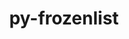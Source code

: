 ---
title: "py-frozenlist"
layout: cache
categories: [package, develop]
meta: {"compilers": ["apple-clang@16.0.0", "gcc@11.4.0", "gcc@13.2.0", "intel-oneapi-compilers@2025.1.0"], "num_specs": 256, "num_specs_by_stack": {"e4s-oneapi": 22, "ml-darwin-aarch64-mps": 52, "ml-linux-aarch64-cpu": 72, "ml-linux-aarch64-cuda": 72, "ml-linux-x86_64-cpu": 72, "ml-linux-x86_64-cuda": 70, "root": 256}, "oss": ["sequoia", "ubuntu22.04", "ubuntu24.04"], "platforms": ["darwin", "linux"], "stacks": ["e4s-oneapi", "ml-darwin-aarch64-mps", "ml-linux-aarch64-cpu", "ml-linux-aarch64-cuda", "ml-linux-x86_64-cpu", "ml-linux-x86_64-cuda", "root"], "targets": ["aarch64", "x86_64_v3"], "versions": ["1.5.0"]}
spec_details: [{"compiler": "gcc@11.4.0", "hash": "24ez6fwr7icwli4d4akyatmylpol5dap", "os": "ubuntu22.04", "platform": "linux", "size": "-", "stacks": ["root"], "target": "x86_64_v3", "variants": ["build_system=python_pip"], "versions": ["1.5.0"]}, {"compiler": "apple-clang@16.0.0", "hash": "25vavpht55o6e6oajw7mcg23eaiy2u2x", "os": "sequoia", "platform": "darwin", "size": "-", "stacks": ["ml-darwin-aarch64-mps", "root"], "target": "aarch64", "variants": ["build_system=python_pip"], "versions": ["1.5.0"]}, {"compiler": "gcc@13.2.0", "hash": "2avfb6oywojmaxat5xtysmbqxcxwbyrc", "os": "ubuntu24.04", "platform": "linux", "size": "-", "stacks": ["ml-linux-aarch64-cpu", "ml-linux-aarch64-cuda", "root"], "target": "aarch64", "variants": ["build_system=python_pip"], "versions": ["1.5.0"]}, {"compiler": "gcc@13.2.0", "hash": "2dldzyuo2y5vrelbuwxd7rrdd3qqgwfb", "os": "ubuntu24.04", "platform": "linux", "size": "-", "stacks": ["ml-linux-aarch64-cpu", "ml-linux-aarch64-cuda", "root"], "target": "aarch64", "variants": ["build_system=python_pip"], "versions": ["1.5.0"]}, {"compiler": "gcc@11.4.0", "hash": "2iybl4sobgjvbvhshn6p26huifwdmq2i", "os": "ubuntu22.04", "platform": "linux", "size": "-", "stacks": ["root"], "target": "x86_64_v3", "variants": ["build_system=python_pip"], "versions": ["1.5.0"]}, {"compiler": "intel-oneapi-compilers@2025.1.0", "hash": "2l4gmjlihzfbekge3ptyxra6wvhf2v4s", "os": "ubuntu22.04", "platform": "linux", "size": "-", "stacks": ["e4s-oneapi", "root"], "target": "x86_64_v3", "variants": ["build_system=python_pip"], "versions": ["1.5.0"]}, {"compiler": "apple-clang@16.0.0", "hash": "2mdxxwrp6ggmjaybsbviaerszmm25ell", "os": "sequoia", "platform": "darwin", "size": "-", "stacks": ["ml-darwin-aarch64-mps", "root"], "target": "aarch64", "variants": ["build_system=python_pip"], "versions": ["1.5.0"]}, {"compiler": "gcc@13.2.0", "hash": "2rbtotcpm5mriiymzuscwcpebrwwgngp", "os": "ubuntu24.04", "platform": "linux", "size": "-", "stacks": ["ml-linux-x86_64-cpu", "ml-linux-x86_64-cuda", "root"], "target": "x86_64_v3", "variants": ["build_system=python_pip"], "versions": ["1.5.0"]}, {"compiler": "apple-clang@16.0.0", "hash": "32culirpa3d2vbetw2e52whl464yn4aj", "os": "sequoia", "platform": "darwin", "size": "-", "stacks": ["ml-darwin-aarch64-mps", "root"], "target": "aarch64", "variants": ["build_system=python_pip"], "versions": ["1.5.0"]}, {"compiler": "apple-clang@16.0.0", "hash": "3bgan2ytuhy56xckdh3xghkrjc5uheih", "os": "sequoia", "platform": "darwin", "size": "-", "stacks": ["ml-darwin-aarch64-mps", "root"], "target": "aarch64", "variants": ["build_system=python_pip"], "versions": ["1.5.0"]}, {"compiler": "gcc@13.2.0", "hash": "3sveig4utgnuqcwpyvy7ktebbm4kd3le", "os": "ubuntu24.04", "platform": "linux", "size": "-", "stacks": ["ml-linux-x86_64-cpu", "ml-linux-x86_64-cuda", "root"], "target": "x86_64_v3", "variants": ["build_system=python_pip"], "versions": ["1.5.0"]}, {"compiler": "intel-oneapi-compilers@2025.1.0", "hash": "45ptwgq2pq2p56klpgyenx3jvzrf3d4m", "os": "ubuntu22.04", "platform": "linux", "size": "-", "stacks": ["e4s-oneapi", "root"], "target": "x86_64_v3", "variants": ["build_system=python_pip"], "versions": ["1.5.0"]}, {"compiler": "gcc@13.2.0", "hash": "4cck2p7kdyfbms6sp2f3zw6btdtj7qjh", "os": "ubuntu24.04", "platform": "linux", "size": "-", "stacks": ["ml-linux-x86_64-cpu", "ml-linux-x86_64-cuda", "root"], "target": "x86_64_v3", "variants": ["build_system=python_pip"], "versions": ["1.5.0"]}, {"compiler": "gcc@13.2.0", "hash": "4ez3nv2xmdwztpg6zmxw77g6lsul5fnr", "os": "ubuntu24.04", "platform": "linux", "size": "-", "stacks": ["ml-linux-aarch64-cpu", "ml-linux-aarch64-cuda", "root"], "target": "aarch64", "variants": ["build_system=python_pip"], "versions": ["1.5.0"]}, {"compiler": "gcc@13.2.0", "hash": "4fl7odi4e6bo7s3durrqoe7fybsvzzaa", "os": "ubuntu24.04", "platform": "linux", "size": "-", "stacks": ["ml-linux-aarch64-cpu", "ml-linux-aarch64-cuda", "root"], "target": "aarch64", "variants": ["build_system=python_pip"], "versions": ["1.5.0"]}, {"compiler": "apple-clang@16.0.0", "hash": "4m5o52o6capcbar2zgzypfvexfpjkkfn", "os": "sequoia", "platform": "darwin", "size": "-", "stacks": ["ml-darwin-aarch64-mps", "root"], "target": "aarch64", "variants": ["build_system=python_pip"], "versions": ["1.5.0"]}, {"compiler": "gcc@13.2.0", "hash": "4rbnxhdy6ffogu46usphhvzvh45xkq76", "os": "ubuntu24.04", "platform": "linux", "size": "-", "stacks": ["ml-linux-aarch64-cpu", "ml-linux-aarch64-cuda", "root"], "target": "aarch64", "variants": ["build_system=python_pip"], "versions": ["1.5.0"]}, {"compiler": "gcc@13.2.0", "hash": "4uuflejgexakm4n5nhrh6m5le7rrznzm", "os": "ubuntu24.04", "platform": "linux", "size": "-", "stacks": ["ml-linux-x86_64-cpu", "ml-linux-x86_64-cuda", "root"], "target": "x86_64_v3", "variants": ["build_system=python_pip"], "versions": ["1.5.0"]}, {"compiler": "gcc@11.4.0", "hash": "4v46cxlucc5qjj46e4nbirazp63e56qa", "os": "ubuntu22.04", "platform": "linux", "size": "-", "stacks": ["root"], "target": "x86_64_v3", "variants": ["build_system=python_pip"], "versions": ["1.5.0"]}, {"compiler": "gcc@13.2.0", "hash": "4xizkm3zois2tlaqfsqcckko6yg6lnbr", "os": "ubuntu24.04", "platform": "linux", "size": "-", "stacks": ["ml-linux-aarch64-cpu", "ml-linux-aarch64-cuda", "root"], "target": "aarch64", "variants": ["build_system=python_pip"], "versions": ["1.5.0"]}, {"compiler": "gcc@13.2.0", "hash": "4xvatqp5ebfd3x3zdsm6wel6nxrlcjec", "os": "ubuntu24.04", "platform": "linux", "size": "-", "stacks": ["ml-linux-aarch64-cpu", "ml-linux-aarch64-cuda", "root"], "target": "aarch64", "variants": ["build_system=python_pip"], "versions": ["1.5.0"]}, {"compiler": "gcc@13.2.0", "hash": "5e2dc6sgizun4hcmyq3gjlsp4olcidx7", "os": "ubuntu24.04", "platform": "linux", "size": "-", "stacks": ["ml-linux-aarch64-cpu", "ml-linux-aarch64-cuda", "root"], "target": "aarch64", "variants": ["build_system=python_pip"], "versions": ["1.5.0"]}, {"compiler": "gcc@13.2.0", "hash": "5ferbh7we3ybpx6ukgruq75lbc6346lf", "os": "ubuntu24.04", "platform": "linux", "size": "-", "stacks": ["ml-linux-aarch64-cpu", "ml-linux-aarch64-cuda", "root"], "target": "aarch64", "variants": ["build_system=python_pip"], "versions": ["1.5.0"]}, {"compiler": "gcc@13.2.0", "hash": "5hpce3tzbqosc6tr5wcbzo5iyey5tcdb", "os": "ubuntu24.04", "platform": "linux", "size": "-", "stacks": ["ml-linux-aarch64-cpu", "ml-linux-aarch64-cuda", "root"], "target": "aarch64", "variants": ["build_system=python_pip"], "versions": ["1.5.0"]}, {"compiler": "gcc@11.4.0", "hash": "5jvucnwx26imn5s2hi3gnlg6o2gxv3h2", "os": "ubuntu22.04", "platform": "linux", "size": "-", "stacks": ["root"], "target": "x86_64_v3", "variants": ["build_system=python_pip"], "versions": ["1.5.0"]}, {"compiler": "gcc@13.2.0", "hash": "632nfxddy5k2jfvtftehih2rz7cxjoxf", "os": "ubuntu24.04", "platform": "linux", "size": "-", "stacks": ["ml-linux-x86_64-cpu", "ml-linux-x86_64-cuda", "root"], "target": "x86_64_v3", "variants": ["build_system=python_pip"], "versions": ["1.5.0"]}, {"compiler": "intel-oneapi-compilers@2025.1.0", "hash": "6blbmsdmb6aewxnuyvplxwjirnlsifaz", "os": "ubuntu22.04", "platform": "linux", "size": "-", "stacks": ["e4s-oneapi", "root"], "target": "x86_64_v3", "variants": ["build_system=python_pip"], "versions": ["1.5.0"]}, {"compiler": "intel-oneapi-compilers@2025.1.0", "hash": "6hujtr5iaypd3dskagyvds3bsb4q3zuq", "os": "ubuntu22.04", "platform": "linux", "size": "-", "stacks": ["e4s-oneapi", "root"], "target": "x86_64_v3", "variants": ["build_system=python_pip"], "versions": ["1.5.0"]}, {"compiler": "gcc@11.4.0", "hash": "6ixcsk3jvklco3ftpcaxgoe25codang6", "os": "ubuntu22.04", "platform": "linux", "size": "-", "stacks": ["root"], "target": "x86_64_v3", "variants": ["build_system=python_pip"], "versions": ["1.5.0"]}, {"compiler": "gcc@13.2.0", "hash": "6pmhlofyylsty354kxl6nfdsxpewgwos", "os": "ubuntu24.04", "platform": "linux", "size": "-", "stacks": ["ml-linux-aarch64-cpu", "ml-linux-aarch64-cuda", "root"], "target": "aarch64", "variants": ["build_system=python_pip"], "versions": ["1.5.0"]}, {"compiler": "gcc@13.2.0", "hash": "6te6gwke7rotvbadueayuxgh7g3qmftr", "os": "ubuntu24.04", "platform": "linux", "size": "-", "stacks": ["ml-linux-x86_64-cpu", "ml-linux-x86_64-cuda", "root"], "target": "x86_64_v3", "variants": ["build_system=python_pip"], "versions": ["1.5.0"]}, {"compiler": "gcc@13.2.0", "hash": "6vpbb4ns2myruekhzi57bbxhsa42cktx", "os": "ubuntu24.04", "platform": "linux", "size": "-", "stacks": ["ml-linux-aarch64-cpu", "ml-linux-aarch64-cuda", "root"], "target": "aarch64", "variants": ["build_system=python_pip"], "versions": ["1.5.0"]}, {"compiler": "gcc@13.2.0", "hash": "6wegk5i6uo6z4gz2ozlfwbqwmdkkun6u", "os": "ubuntu24.04", "platform": "linux", "size": "-", "stacks": ["ml-linux-x86_64-cpu", "ml-linux-x86_64-cuda", "root"], "target": "x86_64_v3", "variants": ["build_system=python_pip"], "versions": ["1.5.0"]}, {"compiler": "apple-clang@16.0.0", "hash": "6z2i5qp4ulnyhr65apn3unww6mzm3unf", "os": "sequoia", "platform": "darwin", "size": "-", "stacks": ["ml-darwin-aarch64-mps", "root"], "target": "aarch64", "variants": ["build_system=python_pip"], "versions": ["1.5.0"]}, {"compiler": "gcc@13.2.0", "hash": "7clyhexxg23sdlwgjvoxk7b7m27wabre", "os": "ubuntu24.04", "platform": "linux", "size": "-", "stacks": ["ml-linux-aarch64-cpu", "ml-linux-aarch64-cuda", "root"], "target": "aarch64", "variants": ["build_system=python_pip"], "versions": ["1.5.0"]}, {"compiler": "intel-oneapi-compilers@2025.1.0", "hash": "7e3kmsafhg5354v563ikiasl6kzfao22", "os": "ubuntu22.04", "platform": "linux", "size": "-", "stacks": ["e4s-oneapi", "root"], "target": "x86_64_v3", "variants": ["build_system=python_pip"], "versions": ["1.5.0"]}, {"compiler": "gcc@13.2.0", "hash": "7lzjbsjcperd6q6rie7n2yw5mpnki6rh", "os": "ubuntu24.04", "platform": "linux", "size": "-", "stacks": ["ml-linux-aarch64-cpu", "ml-linux-aarch64-cuda", "root"], "target": "aarch64", "variants": ["build_system=python_pip"], "versions": ["1.5.0"]}, {"compiler": "gcc@13.2.0", "hash": "7oqugtjje32wtp2pqtvh7wuuv67qwtcq", "os": "ubuntu24.04", "platform": "linux", "size": "-", "stacks": ["ml-linux-x86_64-cpu", "ml-linux-x86_64-cuda", "root"], "target": "x86_64_v3", "variants": ["build_system=python_pip"], "versions": ["1.5.0"]}, {"compiler": "apple-clang@16.0.0", "hash": "7xh23jpslrii5br57x4r4sul7atoxnhh", "os": "sequoia", "platform": "darwin", "size": "-", "stacks": ["ml-darwin-aarch64-mps", "root"], "target": "aarch64", "variants": ["build_system=python_pip"], "versions": ["1.5.0"]}, {"compiler": "gcc@13.2.0", "hash": "7yr72foenuxxkpgypwmfrnkt675ap5hs", "os": "ubuntu24.04", "platform": "linux", "size": "-", "stacks": ["ml-linux-x86_64-cpu", "root"], "target": "x86_64_v3", "variants": ["build_system=python_pip"], "versions": ["1.5.0"]}, {"compiler": "intel-oneapi-compilers@2025.1.0", "hash": "a5d4qxlbiabvcolnz6eec7txf7jk32i2", "os": "ubuntu22.04", "platform": "linux", "size": "-", "stacks": ["e4s-oneapi", "root"], "target": "x86_64_v3", "variants": ["build_system=python_pip"], "versions": ["1.5.0"]}, {"compiler": "gcc@11.4.0", "hash": "aaza6vjoed6hw3jiheu6uqaqpno37ady", "os": "ubuntu22.04", "platform": "linux", "size": "-", "stacks": ["root"], "target": "x86_64_v3", "variants": ["build_system=python_pip"], "versions": ["1.5.0"]}, {"compiler": "gcc@13.2.0", "hash": "ak7fbkiwm3t6inunokkb7rhsjikcy4fp", "os": "ubuntu24.04", "platform": "linux", "size": "-", "stacks": ["ml-linux-aarch64-cpu", "ml-linux-aarch64-cuda", "root"], "target": "aarch64", "variants": ["build_system=python_pip"], "versions": ["1.5.0"]}, {"compiler": "intel-oneapi-compilers@2025.1.0", "hash": "aoow7dpioybhk6fhdzewj2y3ongzsdkz", "os": "ubuntu22.04", "platform": "linux", "size": "-", "stacks": ["e4s-oneapi", "root"], "target": "x86_64_v3", "variants": ["build_system=python_pip"], "versions": ["1.5.0"]}, {"compiler": "gcc@13.2.0", "hash": "aw6ebpovc2r5zhjfqi3nkcmgu2u4hzyi", "os": "ubuntu24.04", "platform": "linux", "size": "-", "stacks": ["ml-linux-x86_64-cpu", "ml-linux-x86_64-cuda", "root"], "target": "x86_64_v3", "variants": ["build_system=python_pip"], "versions": ["1.5.0"]}, {"compiler": "gcc@13.2.0", "hash": "awx34e3mvozw3eqzs5wpifs347zhdyh3", "os": "ubuntu24.04", "platform": "linux", "size": "-", "stacks": ["ml-linux-x86_64-cpu", "ml-linux-x86_64-cuda", "root"], "target": "x86_64_v3", "variants": ["build_system=python_pip"], "versions": ["1.5.0"]}, {"compiler": "gcc@13.2.0", "hash": "axlaq3lmbdt65dx7oxm7ajx3x75yvm57", "os": "ubuntu24.04", "platform": "linux", "size": "-", "stacks": ["ml-linux-x86_64-cpu", "ml-linux-x86_64-cuda", "root"], "target": "x86_64_v3", "variants": ["build_system=python_pip"], "versions": ["1.5.0"]}, {"compiler": "intel-oneapi-compilers@2025.1.0", "hash": "axqytzyb23es7gpvopko3ggwz36yjtqs", "os": "ubuntu22.04", "platform": "linux", "size": "-", "stacks": ["e4s-oneapi", "root"], "target": "x86_64_v3", "variants": ["build_system=python_pip"], "versions": ["1.5.0"]}, {"compiler": "gcc@11.4.0", "hash": "b3iawzxbmqd7srx7hshkp2zabvjqsyof", "os": "ubuntu22.04", "platform": "linux", "size": "-", "stacks": ["root"], "target": "x86_64_v3", "variants": ["build_system=python_pip"], "versions": ["1.5.0"]}, {"compiler": "gcc@13.2.0", "hash": "b4kdizqsagen3e6rrkiqulcnrqtjsk2z", "os": "ubuntu24.04", "platform": "linux", "size": "-", "stacks": ["ml-linux-x86_64-cpu", "ml-linux-x86_64-cuda", "root"], "target": "x86_64_v3", "variants": ["build_system=python_pip"], "versions": ["1.5.0"]}, {"compiler": "apple-clang@16.0.0", "hash": "b4kiziuv7k556end5mkzajr6ngm6n47m", "os": "sequoia", "platform": "darwin", "size": "-", "stacks": ["ml-darwin-aarch64-mps", "root"], "target": "aarch64", "variants": ["build_system=python_pip"], "versions": ["1.5.0"]}, {"compiler": "apple-clang@16.0.0", "hash": "bbsfp3ejsztn3f4pyi27ogkghzpjgpgg", "os": "sequoia", "platform": "darwin", "size": "-", "stacks": ["ml-darwin-aarch64-mps", "root"], "target": "aarch64", "variants": ["build_system=python_pip"], "versions": ["1.5.0"]}, {"compiler": "apple-clang@16.0.0", "hash": "bdofjhipwivpn2nwjkqupcoqdxssqg72", "os": "sequoia", "platform": "darwin", "size": "-", "stacks": ["ml-darwin-aarch64-mps", "root"], "target": "aarch64", "variants": ["build_system=python_pip"], "versions": ["1.5.0"]}, {"compiler": "apple-clang@16.0.0", "hash": "bdtt7o4bcmlyx4lyzt52fi3vqn4kusao", "os": "sequoia", "platform": "darwin", "size": "-", "stacks": ["ml-darwin-aarch64-mps", "root"], "target": "aarch64", "variants": ["build_system=python_pip"], "versions": ["1.5.0"]}, {"compiler": "gcc@13.2.0", "hash": "bwyptgv3gvqijrr33qnyuftb7p2yf4t6", "os": "ubuntu24.04", "platform": "linux", "size": "-", "stacks": ["ml-linux-x86_64-cpu", "ml-linux-x86_64-cuda", "root"], "target": "x86_64_v3", "variants": ["build_system=python_pip"], "versions": ["1.5.0"]}, {"compiler": "apple-clang@16.0.0", "hash": "c2itip5oavanzj5ygekrocwne6hks7uf", "os": "sequoia", "platform": "darwin", "size": "-", "stacks": ["ml-darwin-aarch64-mps", "root"], "target": "aarch64", "variants": ["build_system=python_pip"], "versions": ["1.5.0"]}, {"compiler": "apple-clang@16.0.0", "hash": "c6bpy7zuq3l5fixxzeqim7prtvln5m6j", "os": "sequoia", "platform": "darwin", "size": "-", "stacks": ["ml-darwin-aarch64-mps", "root"], "target": "aarch64", "variants": ["build_system=python_pip"], "versions": ["1.5.0"]}, {"compiler": "apple-clang@16.0.0", "hash": "ci25kfoq2z2wclsyytxccufksuur4uym", "os": "sequoia", "platform": "darwin", "size": "-", "stacks": ["ml-darwin-aarch64-mps", "root"], "target": "aarch64", "variants": ["build_system=python_pip"], "versions": ["1.5.0"]}, {"compiler": "gcc@13.2.0", "hash": "cjpnui6fsujwxm5yc3nd5kfkcfdsaspa", "os": "ubuntu24.04", "platform": "linux", "size": "-", "stacks": ["ml-linux-aarch64-cpu", "ml-linux-aarch64-cuda", "root"], "target": "aarch64", "variants": ["build_system=python_pip"], "versions": ["1.5.0"]}, {"compiler": "gcc@13.2.0", "hash": "co46d6vc6v3ahlis4j6b54im2uvb47vs", "os": "ubuntu24.04", "platform": "linux", "size": "-", "stacks": ["ml-linux-aarch64-cpu", "ml-linux-aarch64-cuda", "root"], "target": "aarch64", "variants": ["build_system=python_pip"], "versions": ["1.5.0"]}, {"compiler": "gcc@13.2.0", "hash": "crg7a5ow456i5au5hlk2wwwmd6rm6u4d", "os": "ubuntu24.04", "platform": "linux", "size": "-", "stacks": ["ml-linux-aarch64-cpu", "ml-linux-aarch64-cuda", "root"], "target": "aarch64", "variants": ["build_system=python_pip"], "versions": ["1.5.0"]}, {"compiler": "gcc@13.2.0", "hash": "cthjmouuuyxz57y5ea7bmvqhnum5ygqp", "os": "ubuntu24.04", "platform": "linux", "size": "-", "stacks": ["ml-linux-x86_64-cpu", "ml-linux-x86_64-cuda", "root"], "target": "x86_64_v3", "variants": ["build_system=python_pip"], "versions": ["1.5.0"]}, {"compiler": "gcc@11.4.0", "hash": "d263citfm3aigw4nyd2edxwjtdnym6dt", "os": "ubuntu22.04", "platform": "linux", "size": "-", "stacks": ["root"], "target": "x86_64_v3", "variants": ["build_system=python_pip"], "versions": ["1.5.0"]}, {"compiler": "gcc@11.4.0", "hash": "d7gqiadwypweyvasvag5sdwvejoaao23", "os": "ubuntu22.04", "platform": "linux", "size": "-", "stacks": ["root"], "target": "x86_64_v3", "variants": ["build_system=python_pip"], "versions": ["1.5.0"]}, {"compiler": "apple-clang@16.0.0", "hash": "dbvw6ofiu52fu22j34ftrf2phkqryxpg", "os": "sequoia", "platform": "darwin", "size": "-", "stacks": ["ml-darwin-aarch64-mps", "root"], "target": "aarch64", "variants": ["build_system=python_pip"], "versions": ["1.5.0"]}, {"compiler": "gcc@13.2.0", "hash": "dhqpbcblu3u5dy6e2focudo475mkr3b2", "os": "ubuntu24.04", "platform": "linux", "size": "-", "stacks": ["ml-linux-aarch64-cpu", "ml-linux-aarch64-cuda", "root"], "target": "aarch64", "variants": ["build_system=python_pip"], "versions": ["1.5.0"]}, {"compiler": "gcc@13.2.0", "hash": "dpqp2kml4k3lncyvunhoghy3v5zo5wyb", "os": "ubuntu24.04", "platform": "linux", "size": "-", "stacks": ["ml-linux-aarch64-cpu", "ml-linux-aarch64-cuda", "root"], "target": "aarch64", "variants": ["build_system=python_pip"], "versions": ["1.5.0"]}, {"compiler": "gcc@11.4.0", "hash": "dr7af3exufevqmgrsb6r7y4s2kvzq4ec", "os": "ubuntu22.04", "platform": "linux", "size": "-", "stacks": ["root"], "target": "x86_64_v3", "variants": ["build_system=python_pip"], "versions": ["1.5.0"]}, {"compiler": "gcc@13.2.0", "hash": "durqkhnyewdftck6lcw6btve32twizp7", "os": "ubuntu24.04", "platform": "linux", "size": "-", "stacks": ["ml-linux-aarch64-cpu", "ml-linux-aarch64-cuda", "root"], "target": "aarch64", "variants": ["build_system=python_pip"], "versions": ["1.5.0"]}, {"compiler": "gcc@11.4.0", "hash": "dzfi354enqlf7gc7oruwgw2xaxpuwa6w", "os": "ubuntu22.04", "platform": "linux", "size": "-", "stacks": ["root"], "target": "x86_64_v3", "variants": ["build_system=python_pip"], "versions": ["1.5.0"]}, {"compiler": "gcc@13.2.0", "hash": "e3xme2f32jlr4h7imc6lopvamxdzyw5l", "os": "ubuntu24.04", "platform": "linux", "size": "-", "stacks": ["ml-linux-aarch64-cpu", "ml-linux-aarch64-cuda", "root"], "target": "aarch64", "variants": ["build_system=python_pip"], "versions": ["1.5.0"]}, {"compiler": "gcc@13.2.0", "hash": "e6s3l4aaoky5bj3df7qxk6n6tsiyr2bx", "os": "ubuntu24.04", "platform": "linux", "size": "-", "stacks": ["ml-linux-x86_64-cpu", "ml-linux-x86_64-cuda", "root"], "target": "x86_64_v3", "variants": ["build_system=python_pip"], "versions": ["1.5.0"]}, {"compiler": "gcc@13.2.0", "hash": "e7ha2bahcv5tyzhy4fwnihsxihn23hdk", "os": "ubuntu24.04", "platform": "linux", "size": "-", "stacks": ["ml-linux-aarch64-cpu", "ml-linux-aarch64-cuda", "root"], "target": "aarch64", "variants": ["build_system=python_pip"], "versions": ["1.5.0"]}, {"compiler": "gcc@11.4.0", "hash": "efqmtiuakctmtatxlxoaujiv44dyixxv", "os": "ubuntu22.04", "platform": "linux", "size": "-", "stacks": ["root"], "target": "x86_64_v3", "variants": ["build_system=python_pip"], "versions": ["1.5.0"]}, {"compiler": "gcc@13.2.0", "hash": "ejukvi7s764tctmoklstu6uypzdbkejo", "os": "ubuntu24.04", "platform": "linux", "size": "-", "stacks": ["ml-linux-aarch64-cpu", "ml-linux-aarch64-cuda", "root"], "target": "aarch64", "variants": ["build_system=python_pip"], "versions": ["1.5.0"]}, {"compiler": "gcc@13.2.0", "hash": "elkuhieqqnccxsnzfnqonwwb5wr54lbm", "os": "ubuntu24.04", "platform": "linux", "size": "-", "stacks": ["ml-linux-aarch64-cpu", "ml-linux-aarch64-cuda", "root"], "target": "aarch64", "variants": ["build_system=python_pip"], "versions": ["1.5.0"]}, {"compiler": "apple-clang@16.0.0", "hash": "enohiv3thxsxkwyd4vag55dxhnxnintf", "os": "sequoia", "platform": "darwin", "size": "-", "stacks": ["ml-darwin-aarch64-mps", "root"], "target": "aarch64", "variants": ["build_system=python_pip"], "versions": ["1.5.0"]}, {"compiler": "apple-clang@16.0.0", "hash": "f36oxzeabvf3rroimq4q3qus2zrfn2p7", "os": "sequoia", "platform": "darwin", "size": "-", "stacks": ["ml-darwin-aarch64-mps", "root"], "target": "aarch64", "variants": ["build_system=python_pip"], "versions": ["1.5.0"]}, {"compiler": "gcc@13.2.0", "hash": "fbq2zg2giz5thxm6uyxcfpwbbycbrtaf", "os": "ubuntu24.04", "platform": "linux", "size": "-", "stacks": ["ml-linux-x86_64-cpu", "ml-linux-x86_64-cuda", "root"], "target": "x86_64_v3", "variants": ["build_system=python_pip"], "versions": ["1.5.0"]}, {"compiler": "gcc@13.2.0", "hash": "fs7ubo7zr6ruvipf2kfdw4j5q3yeeosm", "os": "ubuntu24.04", "platform": "linux", "size": "-", "stacks": ["ml-linux-x86_64-cpu", "ml-linux-x86_64-cuda", "root"], "target": "x86_64_v3", "variants": ["build_system=python_pip"], "versions": ["1.5.0"]}, {"compiler": "gcc@13.2.0", "hash": "fvbjghj4e5lfzz6abv4pnxn6w4wb2wyw", "os": "ubuntu24.04", "platform": "linux", "size": "-", "stacks": ["ml-linux-aarch64-cpu", "ml-linux-aarch64-cuda", "root"], "target": "aarch64", "variants": ["build_system=python_pip"], "versions": ["1.5.0"]}, {"compiler": "gcc@13.2.0", "hash": "fwvwnwedcflft6rph3u7bg23dzyj7lwv", "os": "ubuntu24.04", "platform": "linux", "size": "-", "stacks": ["ml-linux-x86_64-cpu", "ml-linux-x86_64-cuda", "root"], "target": "x86_64_v3", "variants": ["build_system=python_pip"], "versions": ["1.5.0"]}, {"compiler": "gcc@13.2.0", "hash": "g2qe2dmofnhoaa26xmxdeb4dwt32ssww", "os": "ubuntu24.04", "platform": "linux", "size": "-", "stacks": ["ml-linux-x86_64-cpu", "ml-linux-x86_64-cuda", "root"], "target": "x86_64_v3", "variants": ["build_system=python_pip"], "versions": ["1.5.0"]}, {"compiler": "gcc@13.2.0", "hash": "g2zd4sjdeapztqmwxjc7ez54njpzfhrr", "os": "ubuntu24.04", "platform": "linux", "size": "-", "stacks": ["ml-linux-x86_64-cpu", "ml-linux-x86_64-cuda", "root"], "target": "x86_64_v3", "variants": ["build_system=python_pip"], "versions": ["1.5.0"]}, {"compiler": "gcc@11.4.0", "hash": "gbkgr2jmxrbcyw2his2lnw6q3nj5zh2o", "os": "ubuntu22.04", "platform": "linux", "size": "-", "stacks": ["root"], "target": "x86_64_v3", "variants": ["build_system=python_pip"], "versions": ["1.5.0"]}, {"compiler": "apple-clang@16.0.0", "hash": "gi2qyzoaw3cxogno5esqdbnfwth4qknx", "os": "sequoia", "platform": "darwin", "size": "-", "stacks": ["ml-darwin-aarch64-mps", "root"], "target": "aarch64", "variants": ["build_system=python_pip"], "versions": ["1.5.0"]}, {"compiler": "gcc@13.2.0", "hash": "gng33346mlzef56crj2hnttthrkxich2", "os": "ubuntu24.04", "platform": "linux", "size": "-", "stacks": ["ml-linux-x86_64-cpu", "ml-linux-x86_64-cuda", "root"], "target": "x86_64_v3", "variants": ["build_system=python_pip"], "versions": ["1.5.0"]}, {"compiler": "apple-clang@16.0.0", "hash": "gq7mnlo7ilcfyl35wlmvcdtjecra56zq", "os": "sequoia", "platform": "darwin", "size": "-", "stacks": ["ml-darwin-aarch64-mps", "root"], "target": "aarch64", "variants": ["build_system=python_pip"], "versions": ["1.5.0"]}, {"compiler": "gcc@13.2.0", "hash": "gswrmmgbg2m2lybnqvnf6ad2yllj325l", "os": "ubuntu24.04", "platform": "linux", "size": "-", "stacks": ["ml-linux-aarch64-cpu", "ml-linux-aarch64-cuda", "root"], "target": "aarch64", "variants": ["build_system=python_pip"], "versions": ["1.5.0"]}, {"compiler": "gcc@13.2.0", "hash": "gu6rurfpwrjavgsxtx7xly2xcegrpo7d", "os": "ubuntu24.04", "platform": "linux", "size": "-", "stacks": ["ml-linux-x86_64-cpu", "ml-linux-x86_64-cuda", "root"], "target": "x86_64_v3", "variants": ["build_system=python_pip"], "versions": ["1.5.0"]}, {"compiler": "gcc@11.4.0", "hash": "gwsdo6pukaknmg74ntiozrdgsgsosod5", "os": "ubuntu22.04", "platform": "linux", "size": "-", "stacks": ["root"], "target": "x86_64_v3", "variants": ["build_system=python_pip"], "versions": ["1.5.0"]}, {"compiler": "gcc@13.2.0", "hash": "h2zjkrg7uu45kiidck2e4myuyg2kkpe6", "os": "ubuntu24.04", "platform": "linux", "size": "-", "stacks": ["ml-linux-x86_64-cpu", "ml-linux-x86_64-cuda", "root"], "target": "x86_64_v3", "variants": ["build_system=python_pip"], "versions": ["1.5.0"]}, {"compiler": "gcc@13.2.0", "hash": "h4rzhcdluxlbx66f2275vnisz5ink644", "os": "ubuntu24.04", "platform": "linux", "size": "-", "stacks": ["ml-linux-x86_64-cpu", "ml-linux-x86_64-cuda", "root"], "target": "x86_64_v3", "variants": ["build_system=python_pip"], "versions": ["1.5.0"]}, {"compiler": "gcc@13.2.0", "hash": "h67qwclxje2a557v3sdutmamhqxxwvrp", "os": "ubuntu24.04", "platform": "linux", "size": "-", "stacks": ["ml-linux-aarch64-cpu", "ml-linux-aarch64-cuda", "root"], "target": "aarch64", "variants": ["build_system=python_pip"], "versions": ["1.5.0"]}, {"compiler": "gcc@11.4.0", "hash": "hac64gvl2kknmdygmfqmkevvu5vahka4", "os": "ubuntu22.04", "platform": "linux", "size": "-", "stacks": ["root"], "target": "x86_64_v3", "variants": ["build_system=python_pip"], "versions": ["1.5.0"]}, {"compiler": "intel-oneapi-compilers@2025.1.0", "hash": "hh6yg4g5zm6pqpo7eyugoiwm3rjh5a6m", "os": "ubuntu22.04", "platform": "linux", "size": "-", "stacks": ["e4s-oneapi", "root"], "target": "x86_64_v3", "variants": ["build_system=python_pip"], "versions": ["1.5.0"]}, {"compiler": "gcc@13.2.0", "hash": "hho4nifcqf3zdmwdx2qo6qjttvtwfh2l", "os": "ubuntu24.04", "platform": "linux", "size": "-", "stacks": ["ml-linux-x86_64-cpu", "ml-linux-x86_64-cuda", "root"], "target": "x86_64_v3", "variants": ["build_system=python_pip"], "versions": ["1.5.0"]}, {"compiler": "apple-clang@16.0.0", "hash": "hpbkgqg5d7mev73fh5g6mcdcg4cwair6", "os": "sequoia", "platform": "darwin", "size": "-", "stacks": ["ml-darwin-aarch64-mps", "root"], "target": "aarch64", "variants": ["build_system=python_pip"], "versions": ["1.5.0"]}, {"compiler": "apple-clang@16.0.0", "hash": "hrde5hgslfylpdtvalae3q2nx6i5c2kg", "os": "sequoia", "platform": "darwin", "size": "-", "stacks": ["ml-darwin-aarch64-mps", "root"], "target": "aarch64", "variants": ["build_system=python_pip"], "versions": ["1.5.0"]}, {"compiler": "gcc@13.2.0", "hash": "hunpql5ar2cqptbm5x2szrotz3mi2e7s", "os": "ubuntu24.04", "platform": "linux", "size": "-", "stacks": ["ml-linux-aarch64-cpu", "ml-linux-aarch64-cuda", "root"], "target": "aarch64", "variants": ["build_system=python_pip"], "versions": ["1.5.0"]}, {"compiler": "gcc@13.2.0", "hash": "i3zkoofouir37yl2lwzghu3l4brj43lk", "os": "ubuntu24.04", "platform": "linux", "size": "-", "stacks": ["ml-linux-aarch64-cpu", "ml-linux-aarch64-cuda", "root"], "target": "aarch64", "variants": ["build_system=python_pip"], "versions": ["1.5.0"]}, {"compiler": "apple-clang@16.0.0", "hash": "i4shqdhp6757xtby23ymqazk3utogjjg", "os": "sequoia", "platform": "darwin", "size": "-", "stacks": ["ml-darwin-aarch64-mps", "root"], "target": "aarch64", "variants": ["build_system=python_pip"], "versions": ["1.5.0"]}, {"compiler": "gcc@13.2.0", "hash": "iatagafbksodefifnyac7audydzf2t3k", "os": "ubuntu24.04", "platform": "linux", "size": "-", "stacks": ["ml-linux-x86_64-cpu", "ml-linux-x86_64-cuda", "root"], "target": "x86_64_v3", "variants": ["build_system=python_pip"], "versions": ["1.5.0"]}, {"compiler": "gcc@13.2.0", "hash": "idxvh67fj5nspnra2mgdc72sfh2rk5y4", "os": "ubuntu24.04", "platform": "linux", "size": "-", "stacks": ["ml-linux-x86_64-cpu", "ml-linux-x86_64-cuda", "root"], "target": "x86_64_v3", "variants": ["build_system=python_pip"], "versions": ["1.5.0"]}, {"compiler": "gcc@13.2.0", "hash": "iru57sx277mhoc7leaelrnlbff6qctbm", "os": "ubuntu24.04", "platform": "linux", "size": "-", "stacks": ["ml-linux-aarch64-cpu", "ml-linux-aarch64-cuda", "root"], "target": "aarch64", "variants": ["build_system=python_pip"], "versions": ["1.5.0"]}, {"compiler": "gcc@13.2.0", "hash": "isvbhanmagukvmmggfhnshbeyak7ycmt", "os": "ubuntu24.04", "platform": "linux", "size": "-", "stacks": ["ml-linux-aarch64-cpu", "ml-linux-aarch64-cuda", "root"], "target": "aarch64", "variants": ["build_system=python_pip"], "versions": ["1.5.0"]}, {"compiler": "apple-clang@16.0.0", "hash": "iumm5w4aientb7ovcjsop6w3jpb5fcua", "os": "sequoia", "platform": "darwin", "size": "-", "stacks": ["ml-darwin-aarch64-mps", "root"], "target": "aarch64", "variants": ["build_system=python_pip"], "versions": ["1.5.0"]}, {"compiler": "gcc@13.2.0", "hash": "ivlmmaykv2vnobd5n44qgvkepg7pmqjm", "os": "ubuntu24.04", "platform": "linux", "size": "-", "stacks": ["ml-linux-x86_64-cpu", "ml-linux-x86_64-cuda", "root"], "target": "x86_64_v3", "variants": ["build_system=python_pip"], "versions": ["1.5.0"]}, {"compiler": "gcc@13.2.0", "hash": "j5k4u2cfsruvil6mtpzijnobv56n5r6l", "os": "ubuntu24.04", "platform": "linux", "size": "-", "stacks": ["ml-linux-x86_64-cpu", "root"], "target": "x86_64_v3", "variants": ["build_system=python_pip"], "versions": ["1.5.0"]}, {"compiler": "intel-oneapi-compilers@2025.1.0", "hash": "jgcn4cekfjzz7y23kuojh4g3yuvdfaoj", "os": "ubuntu22.04", "platform": "linux", "size": "-", "stacks": ["e4s-oneapi", "root"], "target": "x86_64_v3", "variants": ["build_system=python_pip"], "versions": ["1.5.0"]}, {"compiler": "gcc@11.4.0", "hash": "jhhfmju5hljuaxce72jst7pgxawdzyew", "os": "ubuntu22.04", "platform": "linux", "size": "-", "stacks": ["root"], "target": "x86_64_v3", "variants": ["build_system=python_pip"], "versions": ["1.5.0"]}, {"compiler": "gcc@11.4.0", "hash": "jp54ommorwbum2rd3kbyxswweomodt75", "os": "ubuntu22.04", "platform": "linux", "size": "-", "stacks": ["root"], "target": "x86_64_v3", "variants": ["build_system=python_pip"], "versions": ["1.5.0"]}, {"compiler": "gcc@11.4.0", "hash": "jyq7mrlm6gxtmjgdrg5bqbsyx6ikdudd", "os": "ubuntu22.04", "platform": "linux", "size": "-", "stacks": ["root"], "target": "x86_64_v3", "variants": ["build_system=python_pip"], "versions": ["1.5.0"]}, {"compiler": "gcc@13.2.0", "hash": "k4d6ntl4baeqv2v4ssdclccomhicwn3l", "os": "ubuntu24.04", "platform": "linux", "size": "-", "stacks": ["ml-linux-aarch64-cpu", "ml-linux-aarch64-cuda", "root"], "target": "aarch64", "variants": ["build_system=python_pip"], "versions": ["1.5.0"]}, {"compiler": "gcc@13.2.0", "hash": "kbs6usw6bboxd65apnyc4jk7ntk66cun", "os": "ubuntu24.04", "platform": "linux", "size": "-", "stacks": ["ml-linux-aarch64-cpu", "ml-linux-aarch64-cuda", "root"], "target": "aarch64", "variants": ["build_system=python_pip"], "versions": ["1.5.0"]}, {"compiler": "gcc@13.2.0", "hash": "kcwhgcwvicr466kiicndxgirpdhse7bu", "os": "ubuntu24.04", "platform": "linux", "size": "-", "stacks": ["ml-linux-x86_64-cpu", "ml-linux-x86_64-cuda", "root"], "target": "x86_64_v3", "variants": ["build_system=python_pip"], "versions": ["1.5.0"]}, {"compiler": "gcc@13.2.0", "hash": "kee3yr4ra7ppo4ua75nrrkub4wpakcfc", "os": "ubuntu24.04", "platform": "linux", "size": "-", "stacks": ["ml-linux-x86_64-cpu", "ml-linux-x86_64-cuda", "root"], "target": "x86_64_v3", "variants": ["build_system=python_pip"], "versions": ["1.5.0"]}, {"compiler": "gcc@13.2.0", "hash": "kfqd2fedik2moe6ja6piltt5sj5xlhce", "os": "ubuntu24.04", "platform": "linux", "size": "-", "stacks": ["ml-linux-x86_64-cpu", "ml-linux-x86_64-cuda", "root"], "target": "x86_64_v3", "variants": ["build_system=python_pip"], "versions": ["1.5.0"]}, {"compiler": "gcc@13.2.0", "hash": "kgf5zjbwadhd4mcsgqbhcxvsakpnxwf4", "os": "ubuntu24.04", "platform": "linux", "size": "-", "stacks": ["ml-linux-x86_64-cpu", "ml-linux-x86_64-cuda", "root"], "target": "x86_64_v3", "variants": ["build_system=python_pip"], "versions": ["1.5.0"]}, {"compiler": "apple-clang@16.0.0", "hash": "kjczpt4dtx6owr3wiuf6dyvtpum4wbvr", "os": "sequoia", "platform": "darwin", "size": "-", "stacks": ["ml-darwin-aarch64-mps", "root"], "target": "aarch64", "variants": ["build_system=python_pip"], "versions": ["1.5.0"]}, {"compiler": "gcc@13.2.0", "hash": "kjfdfhgarveit6vjfpxz5ykgq4t2s34f", "os": "ubuntu24.04", "platform": "linux", "size": "-", "stacks": ["ml-linux-aarch64-cpu", "ml-linux-aarch64-cuda", "root"], "target": "aarch64", "variants": ["build_system=python_pip"], "versions": ["1.5.0"]}, {"compiler": "gcc@13.2.0", "hash": "kmxcu6nylclvpd6evyak4fqfevhw6paw", "os": "ubuntu24.04", "platform": "linux", "size": "-", "stacks": ["ml-linux-aarch64-cpu", "ml-linux-aarch64-cuda", "root"], "target": "aarch64", "variants": ["build_system=python_pip"], "versions": ["1.5.0"]}, {"compiler": "gcc@11.4.0", "hash": "kvflrbsoz3bhr7ltlybt3qxl63rzlyfg", "os": "ubuntu22.04", "platform": "linux", "size": "-", "stacks": ["root"], "target": "x86_64_v3", "variants": ["build_system=python_pip"], "versions": ["1.5.0"]}, {"compiler": "gcc@13.2.0", "hash": "kwlism4f3cywevlx227wnk3vwssxqxiw", "os": "ubuntu24.04", "platform": "linux", "size": "-", "stacks": ["ml-linux-aarch64-cpu", "ml-linux-aarch64-cuda", "root"], "target": "aarch64", "variants": ["build_system=python_pip"], "versions": ["1.5.0"]}, {"compiler": "apple-clang@16.0.0", "hash": "l32t5vxuwxqc4rpxpmfpwf3sqexc33p4", "os": "sequoia", "platform": "darwin", "size": "-", "stacks": ["ml-darwin-aarch64-mps", "root"], "target": "aarch64", "variants": ["build_system=python_pip"], "versions": ["1.5.0"]}, {"compiler": "gcc@13.2.0", "hash": "l34za3hlc2yb3ziuuwsqhu2gmbd65rry", "os": "ubuntu24.04", "platform": "linux", "size": "-", "stacks": ["ml-linux-aarch64-cpu", "ml-linux-aarch64-cuda", "root"], "target": "aarch64", "variants": ["build_system=python_pip"], "versions": ["1.5.0"]}, {"compiler": "gcc@13.2.0", "hash": "l4ndvev4euepoo6exyiz2himbskpp7cv", "os": "ubuntu24.04", "platform": "linux", "size": "-", "stacks": ["ml-linux-x86_64-cpu", "ml-linux-x86_64-cuda", "root"], "target": "x86_64_v3", "variants": ["build_system=python_pip"], "versions": ["1.5.0"]}, {"compiler": "intel-oneapi-compilers@2025.1.0", "hash": "l6tyhtghnfspbl2mkshlguz7t6rv2gun", "os": "ubuntu22.04", "platform": "linux", "size": "-", "stacks": ["e4s-oneapi", "root"], "target": "x86_64_v3", "variants": ["build_system=python_pip"], "versions": ["1.5.0"]}, {"compiler": "gcc@13.2.0", "hash": "l7xk77fppqtocpqurden23jsr2qpnovy", "os": "ubuntu24.04", "platform": "linux", "size": "-", "stacks": ["ml-linux-aarch64-cpu", "ml-linux-aarch64-cuda", "root"], "target": "aarch64", "variants": ["build_system=python_pip"], "versions": ["1.5.0"]}, {"compiler": "apple-clang@16.0.0", "hash": "ljcrqdnr6r6sdkjbdqp2ifkrbbhwso6q", "os": "sequoia", "platform": "darwin", "size": "-", "stacks": ["ml-darwin-aarch64-mps", "root"], "target": "aarch64", "variants": ["build_system=python_pip"], "versions": ["1.5.0"]}, {"compiler": "apple-clang@16.0.0", "hash": "ljkfseqw5kcnpbci225ie3zdrb5ctfgq", "os": "sequoia", "platform": "darwin", "size": "-", "stacks": ["ml-darwin-aarch64-mps", "root"], "target": "aarch64", "variants": ["build_system=python_pip"], "versions": ["1.5.0"]}, {"compiler": "gcc@13.2.0", "hash": "lkj64puw6qmurmy2bzugkikej4w464ld", "os": "ubuntu24.04", "platform": "linux", "size": "-", "stacks": ["ml-linux-x86_64-cpu", "ml-linux-x86_64-cuda", "root"], "target": "x86_64_v3", "variants": ["build_system=python_pip"], "versions": ["1.5.0"]}, {"compiler": "gcc@13.2.0", "hash": "lrbnfx6fakzoryyrwhbkbmlt7mw3h5rl", "os": "ubuntu24.04", "platform": "linux", "size": "-", "stacks": ["ml-linux-aarch64-cpu", "ml-linux-aarch64-cuda", "root"], "target": "aarch64", "variants": ["build_system=python_pip"], "versions": ["1.5.0"]}, {"compiler": "gcc@11.4.0", "hash": "lsj2dm3ymyrnw5tocum7wdfnom3x4dqn", "os": "ubuntu22.04", "platform": "linux", "size": "-", "stacks": ["root"], "target": "x86_64_v3", "variants": ["build_system=python_pip"], "versions": ["1.5.0"]}, {"compiler": "apple-clang@16.0.0", "hash": "lxixzzcvaprwzb3jdhvr3f5fmn5ifssd", "os": "sequoia", "platform": "darwin", "size": "-", "stacks": ["ml-darwin-aarch64-mps", "root"], "target": "aarch64", "variants": ["build_system=python_pip"], "versions": ["1.5.0"]}, {"compiler": "gcc@13.2.0", "hash": "lzveschxaopxtly6yhal65ojf4e32vul", "os": "ubuntu24.04", "platform": "linux", "size": "-", "stacks": ["ml-linux-aarch64-cpu", "ml-linux-aarch64-cuda", "root"], "target": "aarch64", "variants": ["build_system=python_pip"], "versions": ["1.5.0"]}, {"compiler": "gcc@11.4.0", "hash": "m2ifnv5useszia5fcp6d2pv5rf5g445k", "os": "ubuntu22.04", "platform": "linux", "size": "-", "stacks": ["root"], "target": "x86_64_v3", "variants": ["build_system=python_pip"], "versions": ["1.5.0"]}, {"compiler": "apple-clang@16.0.0", "hash": "m4axz5yxqc2y2ogygocpkmbxw4uxjqlt", "os": "sequoia", "platform": "darwin", "size": "-", "stacks": ["ml-darwin-aarch64-mps", "root"], "target": "aarch64", "variants": ["build_system=python_pip"], "versions": ["1.5.0"]}, {"compiler": "gcc@13.2.0", "hash": "m64gbftmlct7y2qfvqexs42x2k254lrj", "os": "ubuntu24.04", "platform": "linux", "size": "-", "stacks": ["ml-linux-x86_64-cpu", "ml-linux-x86_64-cuda", "root"], "target": "x86_64_v3", "variants": ["build_system=python_pip"], "versions": ["1.5.0"]}, {"compiler": "gcc@13.2.0", "hash": "mhkgztpdprmkmmfjqep2m23b3htqowdb", "os": "ubuntu24.04", "platform": "linux", "size": "-", "stacks": ["ml-linux-x86_64-cpu", "ml-linux-x86_64-cuda", "root"], "target": "x86_64_v3", "variants": ["build_system=python_pip"], "versions": ["1.5.0"]}, {"compiler": "gcc@11.4.0", "hash": "mivs7urf2s65refa7itckkjo6x2d5lsd", "os": "ubuntu22.04", "platform": "linux", "size": "-", "stacks": ["root"], "target": "x86_64_v3", "variants": ["build_system=python_pip"], "versions": ["1.5.0"]}, {"compiler": "gcc@11.4.0", "hash": "moabygaa7a2viu2473ibpo2soskxyzbd", "os": "ubuntu22.04", "platform": "linux", "size": "-", "stacks": ["root"], "target": "x86_64_v3", "variants": ["build_system=python_pip"], "versions": ["1.5.0"]}, {"compiler": "gcc@13.2.0", "hash": "mswjvh6sixnyio7b3mee2wesh6lr7q5k", "os": "ubuntu24.04", "platform": "linux", "size": "-", "stacks": ["ml-linux-aarch64-cpu", "ml-linux-aarch64-cuda", "root"], "target": "aarch64", "variants": ["build_system=python_pip"], "versions": ["1.5.0"]}, {"compiler": "gcc@13.2.0", "hash": "mvnavjmb2knh4kwejd7f7roph7cxd7yk", "os": "ubuntu24.04", "platform": "linux", "size": "-", "stacks": ["ml-linux-aarch64-cpu", "ml-linux-aarch64-cuda", "root"], "target": "aarch64", "variants": ["build_system=python_pip"], "versions": ["1.5.0"]}, {"compiler": "gcc@13.2.0", "hash": "mw67kfvhuqfsgtflhgownnz5k55pcelu", "os": "ubuntu24.04", "platform": "linux", "size": "-", "stacks": ["ml-linux-aarch64-cpu", "ml-linux-aarch64-cuda", "root"], "target": "aarch64", "variants": ["build_system=python_pip"], "versions": ["1.5.0"]}, {"compiler": "intel-oneapi-compilers@2025.1.0", "hash": "n2k2zj2jhkyxt3v5wosy6srnlselveqy", "os": "ubuntu22.04", "platform": "linux", "size": "-", "stacks": ["e4s-oneapi", "root"], "target": "x86_64_v3", "variants": ["build_system=python_pip"], "versions": ["1.5.0"]}, {"compiler": "intel-oneapi-compilers@2025.1.0", "hash": "n2wcwfjwwbe5jspdh634aalaai7nfldx", "os": "ubuntu22.04", "platform": "linux", "size": "-", "stacks": ["e4s-oneapi", "root"], "target": "x86_64_v3", "variants": ["build_system=python_pip"], "versions": ["1.5.0"]}, {"compiler": "gcc@11.4.0", "hash": "n3ybdg4x3cmcv6hvqqo6skb7mriof2jp", "os": "ubuntu22.04", "platform": "linux", "size": "-", "stacks": ["root"], "target": "x86_64_v3", "variants": ["build_system=python_pip"], "versions": ["1.5.0"]}, {"compiler": "gcc@13.2.0", "hash": "n4awp5hfrily76xm5cuqmi52zeeyaybt", "os": "ubuntu24.04", "platform": "linux", "size": "-", "stacks": ["ml-linux-aarch64-cpu", "ml-linux-aarch64-cuda", "root"], "target": "aarch64", "variants": ["build_system=python_pip"], "versions": ["1.5.0"]}, {"compiler": "apple-clang@16.0.0", "hash": "n55rboo4oitwv7uohj2uzt5drixiqovm", "os": "sequoia", "platform": "darwin", "size": "-", "stacks": ["ml-darwin-aarch64-mps", "root"], "target": "aarch64", "variants": ["build_system=python_pip"], "versions": ["1.5.0"]}, {"compiler": "apple-clang@16.0.0", "hash": "n7kapt6xej2h256ypfs4mi7m2ltnze7t", "os": "sequoia", "platform": "darwin", "size": "-", "stacks": ["ml-darwin-aarch64-mps", "root"], "target": "aarch64", "variants": ["build_system=python_pip"], "versions": ["1.5.0"]}, {"compiler": "gcc@13.2.0", "hash": "nc3egmyvxi4c56xr6o3c447w2fqorzaw", "os": "ubuntu24.04", "platform": "linux", "size": "-", "stacks": ["ml-linux-x86_64-cpu", "ml-linux-x86_64-cuda", "root"], "target": "x86_64_v3", "variants": ["build_system=python_pip"], "versions": ["1.5.0"]}, {"compiler": "gcc@13.2.0", "hash": "nd4e57fzd4i3mzwbr32rrfroxlwfepwo", "os": "ubuntu24.04", "platform": "linux", "size": "-", "stacks": ["ml-linux-x86_64-cpu", "ml-linux-x86_64-cuda", "root"], "target": "x86_64_v3", "variants": ["build_system=python_pip"], "versions": ["1.5.0"]}, {"compiler": "gcc@13.2.0", "hash": "njultrmtng7fztnlgctrrondunfvw6il", "os": "ubuntu24.04", "platform": "linux", "size": "-", "stacks": ["ml-linux-x86_64-cpu", "ml-linux-x86_64-cuda", "root"], "target": "x86_64_v3", "variants": ["build_system=python_pip"], "versions": ["1.5.0"]}, {"compiler": "intel-oneapi-compilers@2025.1.0", "hash": "nnbwpcc52ijnrwybv5zcjg744aj4ezut", "os": "ubuntu22.04", "platform": "linux", "size": "-", "stacks": ["e4s-oneapi", "root"], "target": "x86_64_v3", "variants": ["build_system=python_pip"], "versions": ["1.5.0"]}, {"compiler": "gcc@11.4.0", "hash": "nnoclnr6y6r2cpgl4u2qabxmjzhvpjdq", "os": "ubuntu22.04", "platform": "linux", "size": "-", "stacks": ["root"], "target": "x86_64_v3", "variants": ["build_system=python_pip"], "versions": ["1.5.0"]}, {"compiler": "gcc@13.2.0", "hash": "nro52eldkcjbcvlignnhv4vqfnz3rgtf", "os": "ubuntu24.04", "platform": "linux", "size": "-", "stacks": ["ml-linux-x86_64-cpu", "ml-linux-x86_64-cuda", "root"], "target": "x86_64_v3", "variants": ["build_system=python_pip"], "versions": ["1.5.0"]}, {"compiler": "gcc@13.2.0", "hash": "nsluezhuwrilpmb2i4figifjrybk57kz", "os": "ubuntu24.04", "platform": "linux", "size": "-", "stacks": ["ml-linux-x86_64-cpu", "ml-linux-x86_64-cuda", "root"], "target": "x86_64_v3", "variants": ["build_system=python_pip"], "versions": ["1.5.0"]}, {"compiler": "apple-clang@16.0.0", "hash": "nvbr3aco6w75zvhjkukhs3j4inc5kjbc", "os": "sequoia", "platform": "darwin", "size": "-", "stacks": ["ml-darwin-aarch64-mps", "root"], "target": "aarch64", "variants": ["build_system=python_pip"], "versions": ["1.5.0"]}, {"compiler": "apple-clang@16.0.0", "hash": "nxhm3kjhgidxwrcjzhtlyvvgi4i4m6bw", "os": "sequoia", "platform": "darwin", "size": "-", "stacks": ["ml-darwin-aarch64-mps", "root"], "target": "aarch64", "variants": ["build_system=python_pip"], "versions": ["1.5.0"]}, {"compiler": "gcc@13.2.0", "hash": "nzf5j2mgftpwpb6a4sycsuzqjqu5325g", "os": "ubuntu24.04", "platform": "linux", "size": "-", "stacks": ["ml-linux-aarch64-cpu", "ml-linux-aarch64-cuda", "root"], "target": "aarch64", "variants": ["build_system=python_pip"], "versions": ["1.5.0"]}, {"compiler": "apple-clang@16.0.0", "hash": "of66tmes3j65y337wwtirskpbooi6s44", "os": "sequoia", "platform": "darwin", "size": "-", "stacks": ["ml-darwin-aarch64-mps", "root"], "target": "aarch64", "variants": ["build_system=python_pip"], "versions": ["1.5.0"]}, {"compiler": "gcc@11.4.0", "hash": "oh4gr47nkhxpyf6l35lzxi2pd5i3qnsj", "os": "ubuntu22.04", "platform": "linux", "size": "-", "stacks": ["root"], "target": "x86_64_v3", "variants": ["build_system=python_pip"], "versions": ["1.5.0"]}, {"compiler": "gcc@13.2.0", "hash": "olikq6ep32jow6bshybrqc5q2xf3vu5b", "os": "ubuntu24.04", "platform": "linux", "size": "-", "stacks": ["ml-linux-x86_64-cpu", "ml-linux-x86_64-cuda", "root"], "target": "x86_64_v3", "variants": ["build_system=python_pip"], "versions": ["1.5.0"]}, {"compiler": "gcc@13.2.0", "hash": "oxehcr4sjwbqqvo3s7iitdynv3picepx", "os": "ubuntu24.04", "platform": "linux", "size": "-", "stacks": ["ml-linux-x86_64-cpu", "ml-linux-x86_64-cuda", "root"], "target": "x86_64_v3", "variants": ["build_system=python_pip"], "versions": ["1.5.0"]}, {"compiler": "gcc@13.2.0", "hash": "oz5wm3opeqh26kudgeiwsfpwe2kuybjk", "os": "ubuntu24.04", "platform": "linux", "size": "-", "stacks": ["ml-linux-aarch64-cpu", "ml-linux-aarch64-cuda", "root"], "target": "aarch64", "variants": ["build_system=python_pip"], "versions": ["1.5.0"]}, {"compiler": "apple-clang@16.0.0", "hash": "ozakfi6hrsf6wrbzweh3aau3fnzbeegu", "os": "sequoia", "platform": "darwin", "size": "-", "stacks": ["ml-darwin-aarch64-mps", "root"], "target": "aarch64", "variants": ["build_system=python_pip"], "versions": ["1.5.0"]}, {"compiler": "apple-clang@16.0.0", "hash": "p23b6q2scz232if2pitemuqbrcc2yb66", "os": "sequoia", "platform": "darwin", "size": "-", "stacks": ["ml-darwin-aarch64-mps", "root"], "target": "aarch64", "variants": ["build_system=python_pip"], "versions": ["1.5.0"]}, {"compiler": "gcc@13.2.0", "hash": "p2ta6i7phq6mfuxqhg6k4ymb5cktiqnn", "os": "ubuntu24.04", "platform": "linux", "size": "-", "stacks": ["ml-linux-x86_64-cpu", "ml-linux-x86_64-cuda", "root"], "target": "x86_64_v3", "variants": ["build_system=python_pip"], "versions": ["1.5.0"]}, {"compiler": "gcc@13.2.0", "hash": "p77wgw3ubk2rzg4qzbtavouq4prhu5ly", "os": "ubuntu24.04", "platform": "linux", "size": "-", "stacks": ["ml-linux-x86_64-cpu", "ml-linux-x86_64-cuda", "root"], "target": "x86_64_v3", "variants": ["build_system=python_pip"], "versions": ["1.5.0"]}, {"compiler": "gcc@13.2.0", "hash": "pfkoqp5pxilihgrp7hpytuhj57ju7gj4", "os": "ubuntu24.04", "platform": "linux", "size": "-", "stacks": ["ml-linux-x86_64-cpu", "ml-linux-x86_64-cuda", "root"], "target": "x86_64_v3", "variants": ["build_system=python_pip"], "versions": ["1.5.0"]}, {"compiler": "gcc@13.2.0", "hash": "pmef52h46ouday4ecwoojsf3t7xbmlwa", "os": "ubuntu24.04", "platform": "linux", "size": "-", "stacks": ["ml-linux-x86_64-cpu", "ml-linux-x86_64-cuda", "root"], "target": "x86_64_v3", "variants": ["build_system=python_pip"], "versions": ["1.5.0"]}, {"compiler": "gcc@13.2.0", "hash": "psskzgjrsx5bis2tj6wmqpcet3hb363l", "os": "ubuntu24.04", "platform": "linux", "size": "-", "stacks": ["ml-linux-aarch64-cpu", "ml-linux-aarch64-cuda", "root"], "target": "aarch64", "variants": ["build_system=python_pip"], "versions": ["1.5.0"]}, {"compiler": "gcc@13.2.0", "hash": "ptr2ddz7suog6her2ate4izbxduoesqc", "os": "ubuntu24.04", "platform": "linux", "size": "-", "stacks": ["ml-linux-aarch64-cpu", "ml-linux-aarch64-cuda", "root"], "target": "aarch64", "variants": ["build_system=python_pip"], "versions": ["1.5.0"]}, {"compiler": "apple-clang@16.0.0", "hash": "pwsyjqyn66prfjsuufvlhnkouxwyzots", "os": "sequoia", "platform": "darwin", "size": "-", "stacks": ["ml-darwin-aarch64-mps", "root"], "target": "aarch64", "variants": ["build_system=python_pip"], "versions": ["1.5.0"]}, {"compiler": "gcc@13.2.0", "hash": "pwx4djieh6hzppihwziih6wuzkfxg56z", "os": "ubuntu24.04", "platform": "linux", "size": "-", "stacks": ["ml-linux-aarch64-cpu", "ml-linux-aarch64-cuda", "root"], "target": "aarch64", "variants": ["build_system=python_pip"], "versions": ["1.5.0"]}, {"compiler": "intel-oneapi-compilers@2025.1.0", "hash": "pxpd3dj7lv6mrkhqfnf5syy6uwwu5pyq", "os": "ubuntu22.04", "platform": "linux", "size": "-", "stacks": ["e4s-oneapi", "root"], "target": "x86_64_v3", "variants": ["build_system=python_pip"], "versions": ["1.5.0"]}, {"compiler": "gcc@13.2.0", "hash": "q5ad6upzkujfk37327shcdnxjyu7pchf", "os": "ubuntu24.04", "platform": "linux", "size": "-", "stacks": ["ml-linux-x86_64-cpu", "ml-linux-x86_64-cuda", "root"], "target": "x86_64_v3", "variants": ["build_system=python_pip"], "versions": ["1.5.0"]}, {"compiler": "gcc@11.4.0", "hash": "q6yholfkp6nmoltu6c2xexzx5r3odtr6", "os": "ubuntu22.04", "platform": "linux", "size": "-", "stacks": ["root"], "target": "x86_64_v3", "variants": ["build_system=python_pip"], "versions": ["1.5.0"]}, {"compiler": "gcc@13.2.0", "hash": "qqsul4bfwgmctv4susfkxyxtqhhictsl", "os": "ubuntu24.04", "platform": "linux", "size": "-", "stacks": ["ml-linux-aarch64-cpu", "ml-linux-aarch64-cuda", "root"], "target": "aarch64", "variants": ["build_system=python_pip"], "versions": ["1.5.0"]}, {"compiler": "gcc@13.2.0", "hash": "qrv3bjv4o3q3hqcjsamn35w3n5rpzvq5", "os": "ubuntu24.04", "platform": "linux", "size": "-", "stacks": ["ml-linux-x86_64-cpu", "ml-linux-x86_64-cuda", "root"], "target": "x86_64_v3", "variants": ["build_system=python_pip"], "versions": ["1.5.0"]}, {"compiler": "gcc@11.4.0", "hash": "qzpjasrqpb3ein73ty3rtnwsazqx5thj", "os": "ubuntu22.04", "platform": "linux", "size": "-", "stacks": ["root"], "target": "x86_64_v3", "variants": ["build_system=python_pip"], "versions": ["1.5.0"]}, {"compiler": "apple-clang@16.0.0", "hash": "r4wqwxya6njksxxcbrtblkjrvfi4bjb5", "os": "sequoia", "platform": "darwin", "size": "-", "stacks": ["ml-darwin-aarch64-mps", "root"], "target": "aarch64", "variants": ["build_system=python_pip"], "versions": ["1.5.0"]}, {"compiler": "apple-clang@16.0.0", "hash": "rdlgejlyxl35xcx73muolbkks633h5rf", "os": "sequoia", "platform": "darwin", "size": "-", "stacks": ["ml-darwin-aarch64-mps", "root"], "target": "aarch64", "variants": ["build_system=python_pip"], "versions": ["1.5.0"]}, {"compiler": "gcc@13.2.0", "hash": "rfbjvnpvgsqhj5v6ex4vpmocjy6f623v", "os": "ubuntu24.04", "platform": "linux", "size": "-", "stacks": ["ml-linux-aarch64-cpu", "ml-linux-aarch64-cuda", "root"], "target": "aarch64", "variants": ["build_system=python_pip"], "versions": ["1.5.0"]}, {"compiler": "apple-clang@16.0.0", "hash": "ritnfea4ecv5ubaijkewdchhmlobvei4", "os": "sequoia", "platform": "darwin", "size": "-", "stacks": ["ml-darwin-aarch64-mps", "root"], "target": "aarch64", "variants": ["build_system=python_pip"], "versions": ["1.5.0"]}, {"compiler": "gcc@13.2.0", "hash": "roloqngnj7idmz5qpvp3yfyrb5zaawn3", "os": "ubuntu24.04", "platform": "linux", "size": "-", "stacks": ["ml-linux-x86_64-cpu", "ml-linux-x86_64-cuda", "root"], "target": "x86_64_v3", "variants": ["build_system=python_pip"], "versions": ["1.5.0"]}, {"compiler": "gcc@11.4.0", "hash": "ror27ouok72wb2motm2rzuqcqicwdh5h", "os": "ubuntu22.04", "platform": "linux", "size": "-", "stacks": ["root"], "target": "x86_64_v3", "variants": ["build_system=python_pip"], "versions": ["1.5.0"]}, {"compiler": "gcc@11.4.0", "hash": "rq57buivw4rm2nqqneodwehbs6kq4sw4", "os": "ubuntu22.04", "platform": "linux", "size": "-", "stacks": ["root"], "target": "x86_64_v3", "variants": ["build_system=python_pip"], "versions": ["1.5.0"]}, {"compiler": "gcc@13.2.0", "hash": "ryf3snqkgbjgwio7i5ztipl3glnplvn5", "os": "ubuntu24.04", "platform": "linux", "size": "-", "stacks": ["ml-linux-x86_64-cpu", "ml-linux-x86_64-cuda", "root"], "target": "x86_64_v3", "variants": ["build_system=python_pip"], "versions": ["1.5.0"]}, {"compiler": "gcc@13.2.0", "hash": "sbxzpilmxogd35sdssyotczm6a2buxsc", "os": "ubuntu24.04", "platform": "linux", "size": "-", "stacks": ["ml-linux-x86_64-cpu", "ml-linux-x86_64-cuda", "root"], "target": "x86_64_v3", "variants": ["build_system=python_pip"], "versions": ["1.5.0"]}, {"compiler": "gcc@11.4.0", "hash": "segkt37fcj5n6gdzb6gs7jyiktxp2rxs", "os": "ubuntu22.04", "platform": "linux", "size": "-", "stacks": ["root"], "target": "x86_64_v3", "variants": ["build_system=python_pip"], "versions": ["1.5.0"]}, {"compiler": "gcc@13.2.0", "hash": "slt5zyg2b6gidjl3okvcpwnzfoiuqpov", "os": "ubuntu24.04", "platform": "linux", "size": "-", "stacks": ["ml-linux-x86_64-cpu", "ml-linux-x86_64-cuda", "root"], "target": "x86_64_v3", "variants": ["build_system=python_pip"], "versions": ["1.5.0"]}, {"compiler": "gcc@13.2.0", "hash": "sp22uojitil5aifczf7ozu4wpii73bwm", "os": "ubuntu24.04", "platform": "linux", "size": "-", "stacks": ["ml-linux-x86_64-cpu", "ml-linux-x86_64-cuda", "root"], "target": "x86_64_v3", "variants": ["build_system=python_pip"], "versions": ["1.5.0"]}, {"compiler": "gcc@13.2.0", "hash": "suwsfcnjs6pwfthdj7isdvnxlsyslhcl", "os": "ubuntu24.04", "platform": "linux", "size": "-", "stacks": ["ml-linux-x86_64-cpu", "ml-linux-x86_64-cuda", "root"], "target": "x86_64_v3", "variants": ["build_system=python_pip"], "versions": ["1.5.0"]}, {"compiler": "gcc@13.2.0", "hash": "szkmhlm7jb4esqol5hfvxeztijq23axn", "os": "ubuntu24.04", "platform": "linux", "size": "-", "stacks": ["ml-linux-aarch64-cpu", "ml-linux-aarch64-cuda", "root"], "target": "aarch64", "variants": ["build_system=python_pip"], "versions": ["1.5.0"]}, {"compiler": "gcc@13.2.0", "hash": "t2jpwohypoxqkm4x76yy4q2fsfdgwrlm", "os": "ubuntu24.04", "platform": "linux", "size": "-", "stacks": ["ml-linux-x86_64-cpu", "ml-linux-x86_64-cuda", "root"], "target": "x86_64_v3", "variants": ["build_system=python_pip"], "versions": ["1.5.0"]}, {"compiler": "gcc@13.2.0", "hash": "t3ayrk5wpbewjzg7e6vru3avk4y7ypgk", "os": "ubuntu24.04", "platform": "linux", "size": "-", "stacks": ["ml-linux-aarch64-cpu", "ml-linux-aarch64-cuda", "root"], "target": "aarch64", "variants": ["build_system=python_pip"], "versions": ["1.5.0"]}, {"compiler": "intel-oneapi-compilers@2025.1.0", "hash": "t7itdcvspkw5kfo5l2a7dvlhhjpf4ozp", "os": "ubuntu22.04", "platform": "linux", "size": "-", "stacks": ["e4s-oneapi", "root"], "target": "x86_64_v3", "variants": ["build_system=python_pip"], "versions": ["1.5.0"]}, {"compiler": "gcc@13.2.0", "hash": "tgvy3lhzhrwf4nd2cdk7kn32ife3cfpe", "os": "ubuntu24.04", "platform": "linux", "size": "-", "stacks": ["ml-linux-aarch64-cpu", "ml-linux-aarch64-cuda", "root"], "target": "aarch64", "variants": ["build_system=python_pip"], "versions": ["1.5.0"]}, {"compiler": "gcc@11.4.0", "hash": "tlorw2vx6azx3ptveeh245o54qmozgkq", "os": "ubuntu22.04", "platform": "linux", "size": "-", "stacks": ["root"], "target": "x86_64_v3", "variants": ["build_system=python_pip"], "versions": ["1.5.0"]}, {"compiler": "apple-clang@16.0.0", "hash": "tm4t5chbohtje5kfyrnsghqfn4fizm6b", "os": "sequoia", "platform": "darwin", "size": "-", "stacks": ["ml-darwin-aarch64-mps", "root"], "target": "aarch64", "variants": ["build_system=python_pip"], "versions": ["1.5.0"]}, {"compiler": "gcc@13.2.0", "hash": "tooqrb6ovgiuicpnxzqto3merly2jptr", "os": "ubuntu24.04", "platform": "linux", "size": "-", "stacks": ["ml-linux-aarch64-cpu", "ml-linux-aarch64-cuda", "root"], "target": "aarch64", "variants": ["build_system=python_pip"], "versions": ["1.5.0"]}, {"compiler": "gcc@13.2.0", "hash": "toqilbc6fmejxvjwtl5t57zr54pa54t3", "os": "ubuntu24.04", "platform": "linux", "size": "-", "stacks": ["ml-linux-aarch64-cpu", "ml-linux-aarch64-cuda", "root"], "target": "aarch64", "variants": ["build_system=python_pip"], "versions": ["1.5.0"]}, {"compiler": "intel-oneapi-compilers@2025.1.0", "hash": "tt6lwao67qycjtzhjphvdsyjnwef5ojo", "os": "ubuntu22.04", "platform": "linux", "size": "-", "stacks": ["e4s-oneapi", "root"], "target": "x86_64_v3", "variants": ["build_system=python_pip"], "versions": ["1.5.0"]}, {"compiler": "apple-clang@16.0.0", "hash": "tvkpt6z3k54psrxpi2blbjqsphwgrruz", "os": "sequoia", "platform": "darwin", "size": "-", "stacks": ["ml-darwin-aarch64-mps", "root"], "target": "aarch64", "variants": ["build_system=python_pip"], "versions": ["1.5.0"]}, {"compiler": "gcc@13.2.0", "hash": "tw7zzh3gif7bubev3vqu5hintouf4ryb", "os": "ubuntu24.04", "platform": "linux", "size": "-", "stacks": ["ml-linux-x86_64-cpu", "ml-linux-x86_64-cuda", "root"], "target": "x86_64_v3", "variants": ["build_system=python_pip"], "versions": ["1.5.0"]}, {"compiler": "gcc@11.4.0", "hash": "txlc4ohfr5kt3deq7k2x4wowp5mtm22v", "os": "ubuntu22.04", "platform": "linux", "size": "-", "stacks": ["root"], "target": "x86_64_v3", "variants": ["build_system=python_pip"], "versions": ["1.5.0"]}, {"compiler": "gcc@11.4.0", "hash": "u4lcwj3y5fjxicah2v3twprmgq3m43ka", "os": "ubuntu22.04", "platform": "linux", "size": "-", "stacks": ["root"], "target": "x86_64_v3", "variants": ["build_system=python_pip"], "versions": ["1.5.0"]}, {"compiler": "intel-oneapi-compilers@2025.1.0", "hash": "ua4krqqchfuypjaqu7mksz4jtzmh26s6", "os": "ubuntu22.04", "platform": "linux", "size": "-", "stacks": ["e4s-oneapi", "root"], "target": "x86_64_v3", "variants": ["build_system=python_pip"], "versions": ["1.5.0"]}, {"compiler": "gcc@13.2.0", "hash": "ubratpvubfluqfbq4xrxljp6wg5jbikv", "os": "ubuntu24.04", "platform": "linux", "size": "-", "stacks": ["ml-linux-aarch64-cpu", "ml-linux-aarch64-cuda", "root"], "target": "aarch64", "variants": ["build_system=python_pip"], "versions": ["1.5.0"]}, {"compiler": "gcc@11.4.0", "hash": "ujxybvkgvpqwgj3c6so7nr5pw6l6zvnr", "os": "ubuntu22.04", "platform": "linux", "size": "-", "stacks": ["root"], "target": "x86_64_v3", "variants": ["build_system=python_pip"], "versions": ["1.5.0"]}, {"compiler": "gcc@13.2.0", "hash": "uk5wzwv2ldkf65pv53qciggs4cznt75e", "os": "ubuntu24.04", "platform": "linux", "size": "-", "stacks": ["ml-linux-x86_64-cpu", "ml-linux-x86_64-cuda", "root"], "target": "x86_64_v3", "variants": ["build_system=python_pip"], "versions": ["1.5.0"]}, {"compiler": "gcc@13.2.0", "hash": "umuirf56t4r5fm53m2ggz6f6lled54mv", "os": "ubuntu24.04", "platform": "linux", "size": "-", "stacks": ["ml-linux-x86_64-cpu", "ml-linux-x86_64-cuda", "root"], "target": "x86_64_v3", "variants": ["build_system=python_pip"], "versions": ["1.5.0"]}, {"compiler": "intel-oneapi-compilers@2025.1.0", "hash": "unrx3zng5n2rz46w6zpnfvgkwkze3qbh", "os": "ubuntu22.04", "platform": "linux", "size": "-", "stacks": ["e4s-oneapi", "root"], "target": "x86_64_v3", "variants": ["build_system=python_pip"], "versions": ["1.5.0"]}, {"compiler": "intel-oneapi-compilers@2025.1.0", "hash": "utopn6siratnbo3e2tfzfcjnjmlfqiej", "os": "ubuntu22.04", "platform": "linux", "size": "-", "stacks": ["e4s-oneapi", "root"], "target": "x86_64_v3", "variants": ["build_system=python_pip"], "versions": ["1.5.0"]}, {"compiler": "apple-clang@16.0.0", "hash": "uzegzi4axazevbjqjklisn3kkuzupvzk", "os": "sequoia", "platform": "darwin", "size": "-", "stacks": ["ml-darwin-aarch64-mps", "root"], "target": "aarch64", "variants": ["build_system=python_pip"], "versions": ["1.5.0"]}, {"compiler": "apple-clang@16.0.0", "hash": "uzfl6jvmxeam2xwu7nsfovqeq4qne3b3", "os": "sequoia", "platform": "darwin", "size": "-", "stacks": ["ml-darwin-aarch64-mps", "root"], "target": "aarch64", "variants": ["build_system=python_pip"], "versions": ["1.5.0"]}, {"compiler": "gcc@13.2.0", "hash": "v3ju7tsmioyrcmzi75noso7hano6oozq", "os": "ubuntu24.04", "platform": "linux", "size": "-", "stacks": ["ml-linux-x86_64-cpu", "ml-linux-x86_64-cuda", "root"], "target": "x86_64_v3", "variants": ["build_system=python_pip"], "versions": ["1.5.0"]}, {"compiler": "apple-clang@16.0.0", "hash": "vclvj3choczwcpr26qgorx2nughwtryz", "os": "sequoia", "platform": "darwin", "size": "-", "stacks": ["ml-darwin-aarch64-mps", "root"], "target": "aarch64", "variants": ["build_system=python_pip"], "versions": ["1.5.0"]}, {"compiler": "gcc@13.2.0", "hash": "voikzkl2eenfv5j2uulq4e4ssjtdsmos", "os": "ubuntu24.04", "platform": "linux", "size": "-", "stacks": ["ml-linux-aarch64-cpu", "ml-linux-aarch64-cuda", "root"], "target": "aarch64", "variants": ["build_system=python_pip"], "versions": ["1.5.0"]}, {"compiler": "gcc@13.2.0", "hash": "vv6erin5cacexq3y3lryr5hw4zegobtp", "os": "ubuntu24.04", "platform": "linux", "size": "-", "stacks": ["ml-linux-x86_64-cpu", "ml-linux-x86_64-cuda", "root"], "target": "x86_64_v3", "variants": ["build_system=python_pip"], "versions": ["1.5.0"]}, {"compiler": "gcc@13.2.0", "hash": "wiwldycoraibt6kvbrbymrqnk2s3yjhr", "os": "ubuntu24.04", "platform": "linux", "size": "-", "stacks": ["ml-linux-aarch64-cpu", "ml-linux-aarch64-cuda", "root"], "target": "aarch64", "variants": ["build_system=python_pip"], "versions": ["1.5.0"]}, {"compiler": "apple-clang@16.0.0", "hash": "wizj55vjcgawnragikdg3zdchw4ocgkv", "os": "sequoia", "platform": "darwin", "size": "-", "stacks": ["ml-darwin-aarch64-mps", "root"], "target": "aarch64", "variants": ["build_system=python_pip"], "versions": ["1.5.0"]}, {"compiler": "apple-clang@16.0.0", "hash": "wsvwkxo26zkrulpx4sz6bucvj2254sex", "os": "sequoia", "platform": "darwin", "size": "-", "stacks": ["ml-darwin-aarch64-mps", "root"], "target": "aarch64", "variants": ["build_system=python_pip"], "versions": ["1.5.0"]}, {"compiler": "apple-clang@16.0.0", "hash": "wvhpcljs5mnc6iyumrnqilhxyqjibyvm", "os": "sequoia", "platform": "darwin", "size": "-", "stacks": ["ml-darwin-aarch64-mps", "root"], "target": "aarch64", "variants": ["build_system=python_pip"], "versions": ["1.5.0"]}, {"compiler": "gcc@13.2.0", "hash": "x23a3jva4q3zmuvz4yeelvjzwfzozofz", "os": "ubuntu24.04", "platform": "linux", "size": "-", "stacks": ["ml-linux-x86_64-cpu", "ml-linux-x86_64-cuda", "root"], "target": "x86_64_v3", "variants": ["build_system=python_pip"], "versions": ["1.5.0"]}, {"compiler": "gcc@13.2.0", "hash": "x2okz5hxyhpxqrvy7nmr4ipetfsflq26", "os": "ubuntu24.04", "platform": "linux", "size": "-", "stacks": ["ml-linux-x86_64-cpu", "ml-linux-x86_64-cuda", "root"], "target": "x86_64_v3", "variants": ["build_system=python_pip"], "versions": ["1.5.0"]}, {"compiler": "gcc@13.2.0", "hash": "x4rnxvrla3uj3liggk233sn5xb7z3xs5", "os": "ubuntu24.04", "platform": "linux", "size": "-", "stacks": ["ml-linux-x86_64-cpu", "ml-linux-x86_64-cuda", "root"], "target": "x86_64_v3", "variants": ["build_system=python_pip"], "versions": ["1.5.0"]}, {"compiler": "gcc@11.4.0", "hash": "xfx6fv4ppbnxhcp6qarekmhbf2x44uu7", "os": "ubuntu22.04", "platform": "linux", "size": "-", "stacks": ["root"], "target": "x86_64_v3", "variants": ["build_system=python_pip"], "versions": ["1.5.0"]}, {"compiler": "gcc@13.2.0", "hash": "xgqdkzz4rq5gjuhrrnna3tokhd23ju4i", "os": "ubuntu24.04", "platform": "linux", "size": "-", "stacks": ["ml-linux-aarch64-cpu", "ml-linux-aarch64-cuda", "root"], "target": "aarch64", "variants": ["build_system=python_pip"], "versions": ["1.5.0"]}, {"compiler": "apple-clang@16.0.0", "hash": "xiadh2fo5ig7wwwcdkdkfdf7t3mamtwr", "os": "sequoia", "platform": "darwin", "size": "-", "stacks": ["ml-darwin-aarch64-mps", "root"], "target": "aarch64", "variants": ["build_system=python_pip"], "versions": ["1.5.0"]}, {"compiler": "apple-clang@16.0.0", "hash": "xjrhou6ytget5pdk6b7yqkxu6rsugr4m", "os": "sequoia", "platform": "darwin", "size": "-", "stacks": ["ml-darwin-aarch64-mps", "root"], "target": "aarch64", "variants": ["build_system=python_pip"], "versions": ["1.5.0"]}, {"compiler": "gcc@13.2.0", "hash": "xm4mmn5d4wb3peqtktxazu7g4cvpy3o7", "os": "ubuntu24.04", "platform": "linux", "size": "-", "stacks": ["ml-linux-aarch64-cpu", "ml-linux-aarch64-cuda", "root"], "target": "aarch64", "variants": ["build_system=python_pip"], "versions": ["1.5.0"]}, {"compiler": "gcc@13.2.0", "hash": "xoa366qdjqdvo2vtalavt2m4b7i2vcdq", "os": "ubuntu24.04", "platform": "linux", "size": "-", "stacks": ["ml-linux-aarch64-cpu", "ml-linux-aarch64-cuda", "root"], "target": "aarch64", "variants": ["build_system=python_pip"], "versions": ["1.5.0"]}, {"compiler": "gcc@13.2.0", "hash": "xzuvjsv5uxpvzsdzaous6lj7lvr2igsn", "os": "ubuntu24.04", "platform": "linux", "size": "-", "stacks": ["ml-linux-aarch64-cpu", "ml-linux-aarch64-cuda", "root"], "target": "aarch64", "variants": ["build_system=python_pip"], "versions": ["1.5.0"]}, {"compiler": "gcc@11.4.0", "hash": "y42rld5omgm7vcsnfxxkk5mizw4yn665", "os": "ubuntu22.04", "platform": "linux", "size": "-", "stacks": ["root"], "target": "x86_64_v3", "variants": ["build_system=python_pip"], "versions": ["1.5.0"]}, {"compiler": "gcc@13.2.0", "hash": "y52iclebllke6ngfkgsjfhl6zlg7c4em", "os": "ubuntu24.04", "platform": "linux", "size": "-", "stacks": ["ml-linux-aarch64-cpu", "ml-linux-aarch64-cuda", "root"], "target": "aarch64", "variants": ["build_system=python_pip"], "versions": ["1.5.0"]}, {"compiler": "gcc@13.2.0", "hash": "y5j5wpnktf3sstk3ig4kbunj4haj5dax", "os": "ubuntu24.04", "platform": "linux", "size": "-", "stacks": ["ml-linux-x86_64-cpu", "ml-linux-x86_64-cuda", "root"], "target": "x86_64_v3", "variants": ["build_system=python_pip"], "versions": ["1.5.0"]}, {"compiler": "apple-clang@16.0.0", "hash": "ygncy4nj3iejy2zo7hdtezustbgfmknt", "os": "sequoia", "platform": "darwin", "size": "-", "stacks": ["ml-darwin-aarch64-mps", "root"], "target": "aarch64", "variants": ["build_system=python_pip"], "versions": ["1.5.0"]}, {"compiler": "intel-oneapi-compilers@2025.1.0", "hash": "yhzjya4xt7qx7424qbex365nzjsamt2a", "os": "ubuntu22.04", "platform": "linux", "size": "-", "stacks": ["e4s-oneapi", "root"], "target": "x86_64_v3", "variants": ["build_system=python_pip"], "versions": ["1.5.0"]}, {"compiler": "gcc@13.2.0", "hash": "ylp5zaxdcffkemykg6occmsjkf6aq2hn", "os": "ubuntu24.04", "platform": "linux", "size": "-", "stacks": ["ml-linux-aarch64-cpu", "ml-linux-aarch64-cuda", "root"], "target": "aarch64", "variants": ["build_system=python_pip"], "versions": ["1.5.0"]}, {"compiler": "gcc@13.2.0", "hash": "ymsnukpg6eu6ni37t77s3cmpkspfc6ht", "os": "ubuntu24.04", "platform": "linux", "size": "-", "stacks": ["ml-linux-x86_64-cpu", "ml-linux-x86_64-cuda", "root"], "target": "x86_64_v3", "variants": ["build_system=python_pip"], "versions": ["1.5.0"]}, {"compiler": "apple-clang@16.0.0", "hash": "ymunvrnkvgh7tir7izegkmaao2ymgonk", "os": "sequoia", "platform": "darwin", "size": "-", "stacks": ["ml-darwin-aarch64-mps", "root"], "target": "aarch64", "variants": ["build_system=python_pip"], "versions": ["1.5.0"]}, {"compiler": "gcc@13.2.0", "hash": "ymvc45fahb5n5wmxdeyzz6z6k2du2s3p", "os": "ubuntu24.04", "platform": "linux", "size": "-", "stacks": ["ml-linux-x86_64-cpu", "ml-linux-x86_64-cuda", "root"], "target": "x86_64_v3", "variants": ["build_system=python_pip"], "versions": ["1.5.0"]}, {"compiler": "gcc@13.2.0", "hash": "ymzycr3oxvtaflevjons6dlump6swn75", "os": "ubuntu24.04", "platform": "linux", "size": "-", "stacks": ["ml-linux-x86_64-cpu", "ml-linux-x86_64-cuda", "root"], "target": "x86_64_v3", "variants": ["build_system=python_pip"], "versions": ["1.5.0"]}, {"compiler": "gcc@11.4.0", "hash": "yrf4oggccn653o7hsblosanohgcy6n3o", "os": "ubuntu22.04", "platform": "linux", "size": "-", "stacks": ["root"], "target": "x86_64_v3", "variants": ["build_system=python_pip"], "versions": ["1.5.0"]}, {"compiler": "gcc@13.2.0", "hash": "z27iyhnziahf5l4ufexhyjflxe46fr4h", "os": "ubuntu24.04", "platform": "linux", "size": "-", "stacks": ["ml-linux-aarch64-cpu", "ml-linux-aarch64-cuda", "root"], "target": "aarch64", "variants": ["build_system=python_pip"], "versions": ["1.5.0"]}, {"compiler": "gcc@13.2.0", "hash": "z7p4l6d4dotsdby5twyvmghcqx2wi47e", "os": "ubuntu24.04", "platform": "linux", "size": "-", "stacks": ["ml-linux-x86_64-cpu", "ml-linux-x86_64-cuda", "root"], "target": "x86_64_v3", "variants": ["build_system=python_pip"], "versions": ["1.5.0"]}, {"compiler": "gcc@13.2.0", "hash": "zc2cqcyfl5i35clxsrnjwkkxoeeald6i", "os": "ubuntu24.04", "platform": "linux", "size": "-", "stacks": ["ml-linux-aarch64-cpu", "ml-linux-aarch64-cuda", "root"], "target": "aarch64", "variants": ["build_system=python_pip"], "versions": ["1.5.0"]}, {"compiler": "gcc@13.2.0", "hash": "zk4tm6keeohyr5ciyxe7wg36ebbjk3vv", "os": "ubuntu24.04", "platform": "linux", "size": "-", "stacks": ["ml-linux-aarch64-cpu", "ml-linux-aarch64-cuda", "root"], "target": "aarch64", "variants": ["build_system=python_pip"], "versions": ["1.5.0"]}, {"compiler": "gcc@13.2.0", "hash": "zqekgnludmw7j4y65pmpz4pbyy4humpr", "os": "ubuntu24.04", "platform": "linux", "size": "-", "stacks": ["ml-linux-aarch64-cpu", "ml-linux-aarch64-cuda", "root"], "target": "aarch64", "variants": ["build_system=python_pip"], "versions": ["1.5.0"]}, {"compiler": "gcc@13.2.0", "hash": "zrfzy4hw6d7ko2aiz2u7lzqt3fmzdwna", "os": "ubuntu24.04", "platform": "linux", "size": "-", "stacks": ["ml-linux-x86_64-cpu", "ml-linux-x86_64-cuda", "root"], "target": "x86_64_v3", "variants": ["build_system=python_pip"], "versions": ["1.5.0"]}, {"compiler": "gcc@13.2.0", "hash": "zuhyjbs4o72svpzoubxhjlnkx42bvxxc", "os": "ubuntu24.04", "platform": "linux", "size": "-", "stacks": ["ml-linux-aarch64-cpu", "ml-linux-aarch64-cuda", "root"], "target": "aarch64", "variants": ["build_system=python_pip"], "versions": ["1.5.0"]}, {"compiler": "gcc@13.2.0", "hash": "zxayn3r5ru5vmi4h4sywiksey5vwomkb", "os": "ubuntu24.04", "platform": "linux", "size": "-", "stacks": ["ml-linux-aarch64-cpu", "ml-linux-aarch64-cuda", "root"], "target": "aarch64", "variants": ["build_system=python_pip"], "versions": ["1.5.0"]}, {"compiler": "intel-oneapi-compilers@2025.1.0", "hash": "zzeq5hkz7ojfv4ulmxipykl4cs4caf46", "os": "ubuntu22.04", "platform": "linux", "size": "-", "stacks": ["e4s-oneapi", "root"], "target": "x86_64_v3", "variants": ["build_system=python_pip"], "versions": ["1.5.0"]}]
---